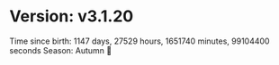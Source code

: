 # Version: v3.1.20
Time since birth: 1147 days, 27529 hours, 1651740 minutes, 99104400 seconds
Season: Autumn 🍁
